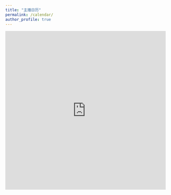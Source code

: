 ```yaml
---
title: "主播日历"
permalink: /calendar/
author_profile: true
---
```


<iframe style="max-width: 100%" frameborder="no" border="0" marginwidth="0" marginheight="0" width="105%" height="500px" src="https://outlook.live.com/owa/calendar/00000000-0000-0000-0000-000000000000/a5a4af1a-37a7-40bc-b6fd-958791d8b06f/cid-DB94C80BC3FB143D/index.html"> </iframe>
